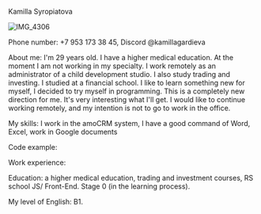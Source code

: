 Kamilla Syropiatova


![IMG_4306](https://user-images.githubusercontent.com/118223251/208242975-afae06ec-879a-4e3f-821d-bc4258b73ae0.JPG)


Phone number: +7 953 173 38 45, Discord @kamillagardieva 


About me: I'm 29 years old. I have a higher medical education. At the moment I am not working in my specialty. I work remotely as an administrator of a child development studio. I also study trading and investing. I studied at a financial school. I like to learn something new for myself, I decided to try myself in programming. This is a completely new direction for me. It's very interesting what I'll get. I would like to continue working remotely, and my intention is not to go to work in the office.


My skills: I work in the amoCRM system, I have a good command of Word, Excel, work in Google documents


Code example:

Work experience:

Education: a higher medical education, trading and investment courses, RS school JS/ Front-End. Stage 0 (in the learning process).


My level of English: B1.

